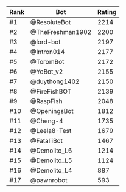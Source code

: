 Rank|Bot|Rating
---|---|---
#1|@ResoluteBot|2214
#2|@TheFreshman1902|2200
#3|@lord-bot|2197
#4|@Intron014|2177
#5|@ToromBot|2172
#6|@YoBot_v2|2155
#7|@duythong1402|2150
#8|@FireFishBOT|2139
#9|@RaspFish|2048
#10|@OpeningsBot|1812
#11|@Cheng-4|1735
#12|@Leela8-Test|1679
#13|@FataliiBot|1467
#14|@Demolito_L6|1214
#15|@Demolito_L5|1124
#16|@Demolito_L4|887
#17|@pawnrobot|593
